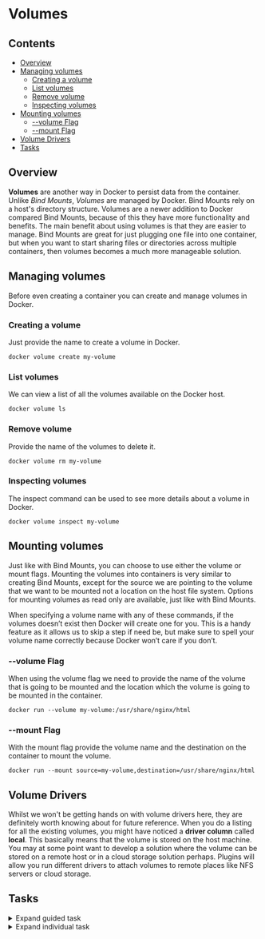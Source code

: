 # Volumes

<!--TOC_START-->
## Contents
- [Overview](#overview)
- [Managing volumes](#managing-volumes)
	- [Creating a volume](#creating-a-volume)
	- [List volumes](#list-volumes)
	- [Remove volume](#remove-volume)
	- [Inspecting volumes](#inspecting-volumes)
- [Mounting volumes](#mounting-volumes)
	- [--volume Flag](#volume-flag)
	- [--mount Flag](#mount-flag)
- [Volume Drivers](#volume-drivers)
- [Tasks](#tasks)

<!--TOC_END-->
## Overview

**Volumes** are another way in Docker to persist data from the container. 
Unlike *Bind Mounts*, *Volumes* are managed by Docker. 
Bind Mounts rely on a host's directory structure. 
Volumes are a newer addition to Docker compared Bind Mounts, because of this they have more functionality and benefits. 
The main benefit about using volumes is that they are easier to manage. 
Bind Mounts are great for just plugging one file into one container, but when you want to start sharing files or directories across multiple containers, then volumes becomes a much more manageable solution.

## Managing volumes

Before even creating a container you can create and manage volumes in Docker.

### Creating a volume

Just provide the name to create a volume in Docker.

```shell
docker volume create my-volume
```

### List volumes

We can view a list of all the volumes available on the Docker host.

```shell
docker volume ls
```

### Remove volume

Provide the name of the volumes to delete it.

```shell 
docker volume rm my-volume
```

### Inspecting volumes

The inspect command can be used to see more details about a volume in Docker.

```shell 
docker volume inspect my-volume
```

## Mounting volumes

Just like with Bind Mounts, you can choose to use either the volume or mount flags. 
Mounting the volumes into containers is very similar to creating Bind Mounts, except for the source we are pointing to the volume that we want to be mounted not a location on the host file system. Options for mounting volumes as read only are available, just like with Bind Mounts.

When specifying a volume name with any of these commands, if the volumes doesn’t exist then Docker will create one for you. 
This is a handy feature as it allows us to skip a step if need be, but make sure to spell your volume name correctly because Docker won’t care if you don’t.

###  --volume Flag

When using the volume flag we need to provide the name of the volume that is going to be mounted and the location which the volume is going to be mounted in the container.

```shelll
docker run --volume my-volume:/usr/share/nginx/html
```

### --mount Flag

With the mount flag provide the volume name and the destination on the container to mount the volume.

```shell 
docker run --mount source=my-volume,destination=/usr/share/nginx/html
```

## Volume Drivers

Whilst we won't be getting hands on with volume drivers here, they are definitely worth knowing about for future reference. 
When you do a listing for all the existing volumes, you might have noticed a **driver column** called **local**. 
This basically means that the volume is stored on the host machine. 
You may at some point want to develop a solution where the volume can be stored on a remote host or in a cloud storage solution perhaps. 
Plugins will allow you run different drivers to attach volumes to remote places like NFS servers or cloud storage.

## Tasks

<details>

<summary>Expand guided task</summary>

This exercise will get you to create and manage volumes in Docker. 
You will be able to see that data can be persisted after a container is destroyed and how a single volume can be used across multiple containers at the same time. 
NGINX will serve as another good tool demonstrate this, we will create a simple webpage for NGINX to serve and store it on the volume. 
If the NGINX container is stopped and removed, when it is created again the same webpage will be served. 
If another NGINX server is created with the volume, the same webpage will be accessible from that instance of NGINX as well.

**Create a new directory**

Create a new directory called `docker_volumes`, execute the following command for this:

`mkdir docker_volumes`

Change the directory by executing:

`cd docker_volumes`

**Creating a volume**

Create a new volume called `webpage`, the command to do this is:

```shell 
docker volume create webpage
```

**Create an NGINX Container**

Create an NGINX container, expose port **80**, mount the `webpage` volume to **/usr/share/nginx/html**, execute the following command:

```shell 
docker run -d -p 80:80 --name nginx --volume webpage:/usr/share/nginx/html nginx
```

**Create a Webpage**

Let’s make a change to the default NGINX home page, so it is our page. 
You will need to connect to the container that you created and edit the index.html file, replacing the entire contents with our one. 
For that however we need a text editor such as vim or nano. 
The latest NGINX Docker image is based on Debian so you can use the apt package manager to install one of these.

Install dependencies for text editor:

`docker exec -it nginx apt update`

`docker exec -it nginx apt install -y nano`

Open the index.html file with a nano text editor by executing:

`docker exec -it nginx nano /usr/share/nginx/html/index.html`

Place the following into the file, use **SHIFT + INSERT**:

```html
<!DOCTYPE html>
<html>
<head>
  <meta charset="UTF-8">
  <title>NGINX</title>
</head>
<body>
       <h3>index.html file stored in a Docker Volume</h3>
</body>
</html>
``` 

**Destroy and recreate the container**

Stop the container

```shell 
docker stop nginx
```

Remove the container
```shell 
docker rm nginx
```

**Recreate the container**

Recreate the container, expose port **80**, mount the `webpage` volume to **/usr/share/nginx/html**, execute the following command:

```shell 
docker run -d -p 80:80 --name nginx --volume webpage:/usr/share/nginx/html nginx
```

As you can see the webpage is still the same as it's coming from the volume rather than the default NGINX page like you would have expected.

**Start Another NGINX Container**

Create another NGINX container using the same volume configurations and publish it to a different port on your host, when you connect to that instance of NGINX you will see your index.html there as well.

```shell 
docker run -d -p 81:80 --name nginx2 --volume webpage:/usr/share/nginx/html nginx
```

**Make a Change to the Webpage**

Connect to the second NGINX container that you created, install a text editor and make a change to the **/usr/share/nginx/html/index.html** file inside the `<h3></h3>` tags. 
The changes you make should be reflected on both of the containers when you make a HTTP request to them.

Install dependencies for text editor:

`docker exec -it nginx2 apt update`

`docker exec -it nginx2 apt install -y nano`

Open the index.html file with a nano text editor by executing:

`docker exec -it nginx2 nano /usr/share/nginx/html/index.html`

Place the following into the file, use **SHIFT + INSERT**:

```html
<!DOCTYPE html>
<html>
<head>
  <meta charset="UTF-8">
  <title>NGINX</title>
</head>
<body>
       <h3>Updated file shown on both containers</h3>
</body>
</html>
``` 

**Stop and remove container**

Stop the containers:

```shell 
docker stop nginx nginx2
```

Remove containers:

```shell
docker rm nginx nginx2
```

**Remove NGINX image**

Remove the NGINX image:

`docker rmi nginx`

**Remove volume**

Remove volume:

`docker volume rm webpage`

</details>

<details>

<summary>Expand individual task</summary>

Stop and remove all containers, delete the volume that was created. 
Try to persist all the jobs and configurations for Jenkins, so that when the container has been stopped and removed, Jenkins can pick up where it left off when you create the container again.
The default Jenkins home folder in the Jenkins Docker image is **/var/jenkins_home**, so this is the folder that you will want to look at persisting.

</details>
